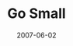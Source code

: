 ---
layout: message
category: message
series: "Go Home"
title: "Go Small"
date: 2007-06-02
message_id: 16
---